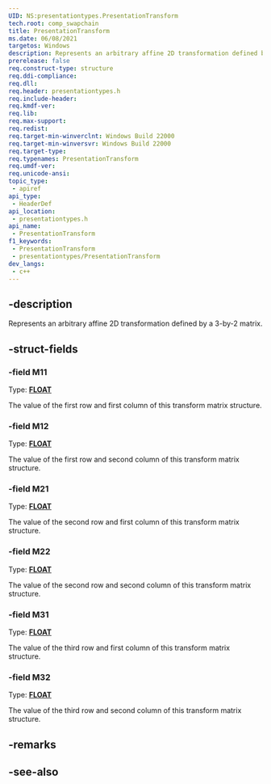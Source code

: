 ```yaml
---
UID: NS:presentationtypes.PresentationTransform
tech.root: comp_swapchain
title: PresentationTransform
ms.date: 06/08/2021
targetos: Windows
description: Represents an arbitrary affine 2D transformation defined by a 3-by-2 matrix.
prerelease: false
req.construct-type: structure
req.ddi-compliance: 
req.dll: 
req.header: presentationtypes.h
req.include-header: 
req.kmdf-ver: 
req.lib: 
req.max-support: 
req.redist: 
req.target-min-winverclnt: Windows Build 22000
req.target-min-winversvr: Windows Build 22000
req.target-type: 
req.typenames: PresentationTransform
req.umdf-ver: 
req.unicode-ansi: 
topic_type:
 - apiref
api_type:
 - HeaderDef
api_location:
 - presentationtypes.h
api_name:
 - PresentationTransform
f1_keywords:
 - PresentationTransform
 - presentationtypes/PresentationTransform
dev_langs:
 - c++
---
```


## -description

Represents an arbitrary affine 2D transformation defined by a 3-by-2 matrix.

## -struct-fields

### -field M11

Type: **[FLOAT](/windows/win32/winprog/windows-data-types)**

The value of the first row and first column of this transform matrix structure.

### -field M12

Type: **[FLOAT](/windows/win32/winprog/windows-data-types)**

The value of the first row and second column of this transform matrix structure.

### -field M21

Type: **[FLOAT](/windows/win32/winprog/windows-data-types)**

The value of the second row and first column of this transform matrix structure.

### -field M22

Type: **[FLOAT](/windows/win32/winprog/windows-data-types)**

The value of the second row and second column of this transform matrix structure.

### -field M31

Type: **[FLOAT](/windows/win32/winprog/windows-data-types)**

The value of the third row and first column of this transform matrix structure.

### -field M32

Type: **[FLOAT](/windows/win32/winprog/windows-data-types)**

The value of the third row and second column of this transform matrix structure.

## -remarks

## -see-also

